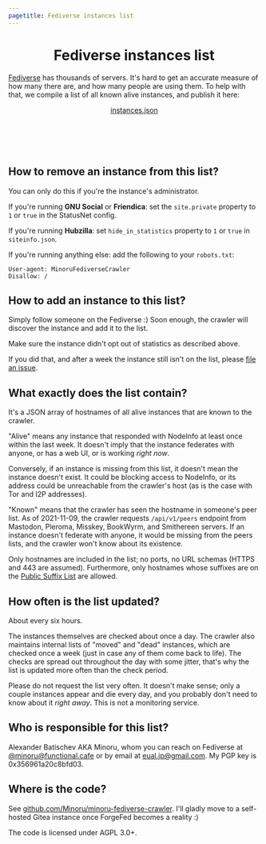 ```yaml
---
pagetitle: Fediverse instances list
---
```


<center>
<h1>Fediverse instances list</h1>
</center>

[Fediverse][wikipedia-fediverse] has thousands of servers. It's hard to get an
accurate measure of how many there are, and how many people are using them. To
help with that, we compile a list of all known alive instances, and publish it
here:

<center>
<a href="./instances.json">instances.json</a>
</center>

<h1>&nbsp;<!-- spacer --></h1>

[wikipedia-fediverse]: https://en.wikipedia.org/wiki/Fediverse "Fediverse — Wikipedia"

## How to remove an instance from this list?

You can only do this if you're the instance's administrator.

If you're running **GNU Social** or **Friendica**: set the `site.private`
property to `1` or `true` in the StatusNet config.

If you're running **Hubzilla**: set `hide_in_statistics` property to `1` or
`true` in `siteinfo.json`.

If you're running anything else: add the following to your `robots.txt`:

```
User-agent: MinoruFediverseCrawler
Disallow: /
```

## How to add an instance to this list?

Simply follow someone on the Fediverse :) Soon enough, the crawler will discover
the instance and add it to the list.

Make sure the instance didn't opt out of statistics as described above.

If you did that, and after a week the instance still isn't on the list, please
<a href="https://github.com/Minoru/minoru-fediverse-crawler/issues/new">file an
issue</a>.

## What exactly does the list contain?

It's a JSON array of hostnames of all alive instances that are known to the
crawler.

"Alive" means any instance that responded with NodeInfo at least once within the
last week. It doesn't imply that the instance federates with anyone, or has a web
UI, or is working *right now*.

Conversely, if an instance is missing from this list, it doesn't mean the
instance doesn't exist. It could be blocking access to NodeInfo, or its address
could be unreachable from the crawler's host (as is the case with Tor and I2P
addresses).

"Known" means that the crawler has seen the hostname in someone's peer list. As
of 2021-11-09, the crawler requests `/api/v1/peers` endpoint from Mastodon,
Pleroma, Misskey, BookWyrm, and Smithereen servers. If an instance doesn't
federate with anyone, it would be missing from the peers lists, and the crawler
won't know about its existence.

Only hostnames are included in the list; no ports, no URL schemas (HTTPS and 443
are assumed). Furthermore, only hostnames whose suffixes are on the [Public
Suffix List][publicsuffix] are allowed.

[publicsuffix]: https://publicsuffix.org/ "Public Suffix List"

## How often is the list updated?

About every six hours.

The instances themselves are checked about once a day. The crawler also
maintains internal lists of "moved" and "dead" instances, which are checked once
a week (just in case any of them come back to life). The checks are spread out
throughout the day with some jitter, that's why the list is updated more often
than the check period.

Please do not request the list very often. It doesn't make sense; only a couple
instances appear and die every day, and you probably don't need to know about it
*right away*. This is not a monitoring service.

## Who is responsible for this list?

Alexander Batischev AKA Minoru, whom you can reach on Fediverse at <a href="https://functional.cafe/@minoru">@minoru@functional.cafe</a> or by email at <a href="mailto:eual.jp@gmail.com">eual.jp@gmail.com</a>. My PGP key is 0x356961a20c8bfd03.

## Where is the code?

See
[github.com/Minoru/minoru-fediverse-crawler](https://github.com/Minoru/minoru-fediverse-crawler).
I'll gladly move to a self-hosted Gitea instance once ForgeFed becomes a reality :)

The code is licensed under AGPL 3.0+.
